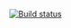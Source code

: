[![Build status](https://ci.appveyor.com/api/projects/status/pmgj2389b9qkcl1l/branch/master?svg=true)](https://ci.appveyor.com/project/grgr95/selenium-0csc8/branch/master)
